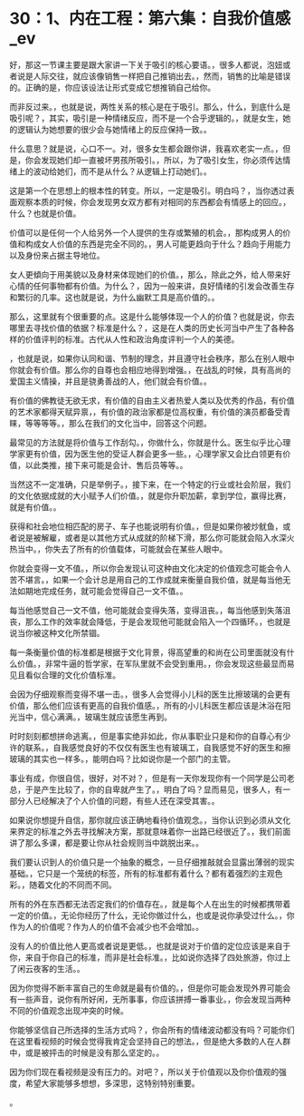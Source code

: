 # 30：1、内在工程：第六集：自我价值感_ev

好，那这一节课主要是跟大家讲一下关于吸引的核心要语。，很多人都说，泡妞或者说是人际交往，就应该像销售一样把自己推销出去。，然而，销售的比喻是错误的。正确的是，你应该设法让形式变成它想推销自己给你。

而非反过来。，也就是说，两性关系的核心是在于吸引。那么，什么，到底什么是吸引呢？，其实，吸引是一种情绪反应，而不是一个合乎逻辑的。，就是女生，她的逻辑认为她想要的很少会与她情绪上的反应保持一致。。

什么意思？就是说，心口不一。对，很多女生都会跟你讲，我喜欢老实一点。，但是，你会发现她们却一直被坏男孩所吸引。，所以，为了吸引女生，你必须传达情绪上的波动给她们，而不是从什么？从逻辑上打动她们。。

这是第一个在思想上的根本性的转变。所以，一定是吸引。明白吗？，当你透过表面观察本质的时候，你会发现男女双方都有对相同的东西都会有情感上的回应。，什么？也就是价值。

价值可以是任何一个人给另外一个人提供的生存或繁殖的机会。，那构成男人的价值和构成女人价值的东西是完全不同的。，男人可能更趋向于什么？趋向于用能力以及身份来占据主导地位。

女人更傾向于用美貌以及身材来体现她们的价值。，那么，除此之外，给人带来好心情的任何事物都有价值。为什么？，因为一般来讲，良好情绪的引发会改善生存和繁衍的几率。这也就是说，为什么幽默工具是高价值的。。

那么，这里就有个很重要的点。这是什么能够体现一个人的价值？也就是说，你去哪里去寻找价值的依据？标准是什么？，这是在人类的历史长河当中产生了各种各样的价值评判的标准。古代从人性和政治角度评判一个人的美德。

，也就是说，如果你认同和谐、节制的理念，并且遵守社会秩序，那么在别人眼中你就会有价值。那么你的自尊也会相应地得到增强。，在战乱的时候，具有高尚的爱国主义情操，并且是骁勇善战的人，他们就会有价值。。

有价值的佛教徒无欲无求，有价值的自由主义者热爱人类以及优秀的作品，有价值的艺术家都得天赋异禀，，有价值的政治家都是位高权重，有价值的演员都备受青睐，等等等等。，那么在我们的文化当中，回答这个问题。

最常见的方法就是将价值与工作刮勾。，你做什么，你就是什么。医生似乎比心理学家更有价值，因为医生他的受证人群会更多一些。，心理学家又会比白领更有价值，以此类推，接下来可能是会计、售后员等等。。

当然这不一定准确，只是举例子。，接下来，在一个特定的行业或社会阶层，我们的文化依据成就的大小赋予人们价值。，就是你升职加薪，拿到学位，赢得比赛，就是有价值。。

获得和社会地位相匹配的房子、车子也能说明有价值。，但是如果你被炒鱿鱼，或者说是被解雇，或者是以其他方式从成就的阶梯下滑，那么你可能就会陷入水深火热当中。，你失去了所有的价值载体，可能就会在某些人眼中。

你就会变得一文不值。，所以你会发现认可这种由文化决定的价值观念可能会令人苦不堪言。，如果一个会计总是用自己的工作成就来衡量自我价值，就是每当他无法如期地完成任务，就可能会觉得自己一文不值。。

每当他感觉自己一文不值，他可能就会变得失落，变得沮丧。，每当他感到失落沮丧，那么工作的效率就会降低，于是会发现他可能就会陷入一个四循环。，也就是说当你被这种文化所禁锢。

每一条衡量价值的标准都是根据于文化背景，得高望重的和尚在公司里面就没有什么价值。，非常牛逼的哲学家，在军队里就不会受到重用。，你会发现这些最显而易见且看似合理的文化价值标准。

会因为仔细观察而变得不堪一击。，很多人会觉得小儿科的医生比擦玻璃的会更有价值，那么他们应该有更高的自我价值感。，所有的小儿科医生都应该是沐浴在阳光当中，信心满满。，玻璃生就应该愿生再到。

时时刻刻都想拼命逃离。，但是事实绝非如此，你从事职业只是和你的自尊心有少许的联系。，自我感觉良好的不仅仅有医生也有玻璃工，自我感觉不好的医生和擦玻璃的其实也一样多。，能明白吗？比如说你是一个部门的主管。

事业有成，你很自信，很好，对不对？，但是有一天你发现你有一个同学是公司老总，于是产生比较了，你的自卑就产生了。，明白了吗？显而易见，很多人，有一部分人已经解决了个人价值的问题，有些人还在深受其害。。

如果说你想提升自信，那你就应该正确地看待价值观念。，当你认识到必须从文化来界定的标准之外去寻找解决方案，那就意味着你一出路已经很近了。，我们前面讲了那么多课，都是要让你从社会规则当中跳脱出来。。

我们要认识到人的价值只是一个抽象的概念，一旦仔细推敲就会显露出薄弱的现实基础。，它只是一个笼统的标签，所有的标准都有着什么？都有着强烈的主观色彩。，随着文化的不同而不同。

所有的外在东西都无法否定我们的价值存在。，就是每个人在出生的时候都携带着一定的价值。，无论你经历了什么，无论你做过什么，也或是说你承受过什么。，你作为人的价值呢？作为人的价值不会减少也不会增加。。

没有人的价值比他人更高或者说是更低。，也就是说对于价值的定位应该是来自于你，来自于你自己的标准，而非是社会标准。，比如说你选择了四处旅游，你过上了闲云夜客的生活。。

因为你觉得不断丰富自己的生命就是最有价值的。，但是你可能会发现外界可能会有一些声音，说你有所好闲，无所事事，你应该拼搏一番事业。，你会发现当两种不同的价值观念出现冲突的时候。

你能够坚信自己所选择的生活方式吗？，你会所有的情绪波动都没有吗？可能你们在这里看视频的时候会觉得我肯定会坚持自己的想法。，但是绝大多数的人在人群中，或是被抨击的时候是没有那么坚定的。。

因为你们现在看视频是没有压力的。对吧？，所以关于价值观以及你价值观的强度，希望大家能够多想想，多深思，这特别特别重要。

。